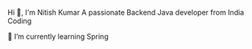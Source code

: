 Hi 👋, I'm Nitish Kumar
A passionate Backend Java developer from India
Coding



🌱 I’m currently learning Spring



